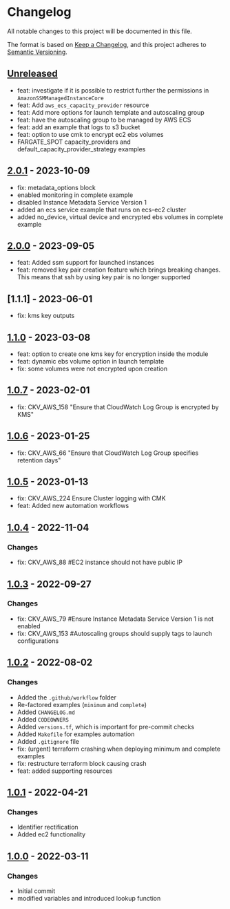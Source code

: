 # Changelog
All notable changes to this project will be documented in this file.

The format is based on [Keep a Changelog](https://keepachangelog.com/en/1.0.0/),
and this project adheres to [Semantic Versioning](https://semver.org/spec/v2.0.0.html).

## [Unreleased]
- feat: investigate if it is possible to restrict further the permissions in `AmazonSSMManagedInstanceCore`
- feat: Add `aws_ecs_capacity_provider` resource
- feat: Add more options for launch template and autoscaling group
- feat: have the autoscaling group to be managed by AWS ECS
- feat: add an example that logs to s3 bucket
- feat: option to use cmk to encrypt ec2 ebs volumes
- FARGATE_SPOT capacity_providers and default_capacity_provider_strategy examples

## [2.0.1] - 2023-10-09
- fix: metadata_options block
- enabled monitoring in complete example
- disabled Instance Metadata Service Version 1
- added an ecs service example that runs on ecs-ec2 cluster
- added no_device, virtual device and encrypted ebs volumes in complete example

## [2.0.0] - 2023-09-05
- feat: Added ssm support for launched instances
- feat: removed key pair creation feature which brings breaking changes. This means that ssh by using key pair is no longer supported

## [1.1.1] - 2023-06-01
- fix: kms key outputs

## [1.1.0] - 2023-03-08
- feat: option to create one kms key for encryption inside the module
- feat: dynamic ebs volume option in launch template
- fix: some volumes were not encrypted upon creation

## [1.0.7] - 2023-02-01
- fix: CKV_AWS_158 "Ensure that CloudWatch Log Group is encrypted by KMS"

## [1.0.6] - 2023-01-25
- fix: CKV_AWS_66 "Ensure that CloudWatch Log Group specifies retention days"

## [1.0.5] - 2023-01-13
- fix: CKV_AWS_224 Ensure Cluster logging with CMK
- feat: Added new automation workflows

## [1.0.4] - 2022-11-04
### Changes
- fix: CKV_AWS_88 #EC2 instance should not have public IP

## [1.0.3] - 2022-09-27
### Changes
- fix: CKV_AWS_79 #Ensure Instance Metadata Service Version 1 is not enabled
- fix: CKV_AWS_153 #Autoscaling groups should supply tags to launch configurations

## [1.0.2] - 2022-08-02
### Changes
- Added the `.github/workflow` folder
- Re-factored examples (`minimum` and `complete`)
- Added `CHANGELOG.md`
- Added `CODEOWNERS`
- Added `versions.tf`, which is important for pre-commit checks
- Added `Makefile` for examples automation
- Added `.gitignore` file
- fix: (urgent) terraform crashing when deploying minimum and complete examples
- fix: restructure terraform block causing crash
- feat: added supporting resources

## [1.0.1] - 2022-04-21
### Changes
- Identifier rectification
- Added ec2 functionality

## [1.0.0] - 2022-03-11
### Changes
- Initial commit
- modified variables and introduced lookup function

[Unreleased]: https://github.com/boldlink/terraform-aws-ecs-cluster/compare/2.0.1...HEAD

[2.0.1]: https://github.com/boldlink/terraform-aws-ecs-cluster/releases/tag/2.0.1
[2.0.0]: https://github.com/boldlink/terraform-aws-ecs-cluster/releases/tag/2.0.0
[1.1.0]: https://github.com/boldlink/terraform-aws-ecs-cluster/releases/tag/1.1.0
[1.0.7]: https://github.com/boldlink/terraform-aws-ecs-cluster/releases/tag/1.0.7
[1.0.6]: https://github.com/boldlink/terraform-aws-ecs-cluster/releases/tag/1.0.6
[1.0.5]: https://github.com/boldlink/terraform-aws-ecs-cluster/releases/tag/1.0.5
[1.0.4]: https://github.com/boldlink/terraform-aws-ecs-cluster/releases/tag/1.0.4
[1.0.3]: https://github.com/boldlink/terraform-aws-ecs-cluster/releases/tag/1.0.3
[1.0.2]: https://github.com/boldlink/terraform-aws-ecs-cluster/releases/tag/1.0.2
[1.0.1]: https://github.com/boldlink/terraform-aws-ecs-cluster/releases/tag/1.0.1
[1.0.0]: https://github.com/boldlink/terraform-aws-ecs-cluster/releases/tag/1.0.0
